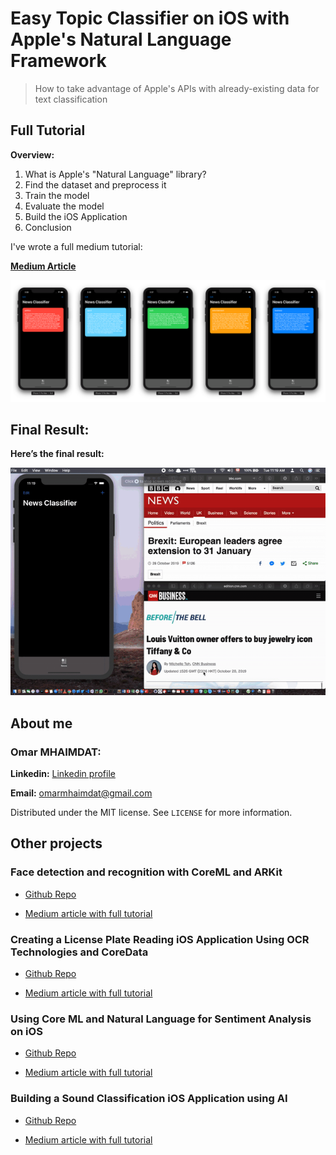 # Easy Topic Classifier on iOS with Apple's Natural Language Framework
> How to take advantage of Apple's APIs with already-existing data for text classification

## Full Tutorial
**Overview:**

1. What is Apple's "Natural Language" library?
2. Find the dataset and preprocess it
3. Train the model
4. Evaluate the model
5. Build the iOS Application
6. Conclusion


I've wrote a full medium tutorial:

**[Medium Article](https://heartbeat.fritz.ai/easy-topic-classifier-on-ios-with-apples-natural-language-framework-f9825143ecdb)**

![Final Results](final-result.png)

<!--### Full article 
**[Medium Article](https://heartbeat.fritz.ai/using-core-ml-and-natural-language-for-sentiment-analysis-on-ios-d9469ce6c0ef)**-->


## Final Result:

**Here’s the final result:**

![GIF of the final result](final-result.gif "Final result")


## About me

### Omar MHAIMDAT:

**Linkedin:** [Linkedin profile](https://www.linkedin.com/in/omarmhaimdat/)

**Email:** omarmhaimdat@gmail.com

Distributed under the MIT license. See ``LICENSE`` for more information.

## Other projects

### Face detection and recognition with CoreML and ARKit

* [Github Repo](https://github.com/omarmhaimdat/WhoAreYou)

* [Medium article with full tutorial](https://medium.com/@omarmhaimdat/face-detection-and-recognition-with-coreml-and-arkit-8b676b7448be?source=friends_link&sk=c34c61b820f749862eca97cc63dc518c)

### Creating a License Plate Reading iOS Application Using OCR Technologies and CoreData

* [Github Repo](https://github.com/omarmhaimdat/WhereAreYouFrom)

* [Medium article with full tutorial](https://medium.com/@omarmhaimdat/licence-plate-reader-ios-application-using-ocr-technologies-and-coredata-3cdee933c38b)

### Using Core ML and Natural Language for Sentiment Analysis on iOS

* [Github Repo](https://github.com/omarmhaimdat/SentimentAnalysisApp)

* [Medium article with full tutorial](https://heartbeat.fritz.ai/using-core-ml-and-natural-language-for-sentiment-analysis-on-ios-d9469ce6c0ef)

### Building a Sound Classification iOS Application using AI

* [Github Repo](https://github.com/omarmhaimdat/SoundClassifier)

* [Medium article with full tutorial](https://heartbeat.fritz.ai/building-a-sound-classification-ios-application-using-ai-1655506d1763)